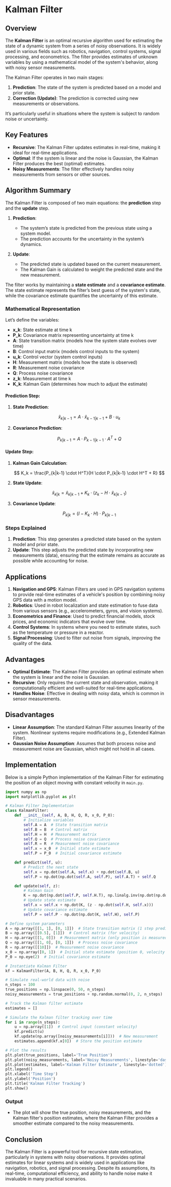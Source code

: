 # Kalman Filter

## Overview

The **Kalman Filter** is an optimal recursive algorithm used for estimating the state of a dynamic system from a series of noisy observations. It is widely used in various fields such as robotics, navigation, control systems, signal processing, and econometrics. The filter provides estimates of unknown variables by using a mathematical model of the system's behavior, along with noisy sensor measurements.

The Kalman Filter operates in two main stages:

1. **Prediction**: The state of the system is predicted based on a model and prior state.
2. **Correction (Update)**: The prediction is corrected using new measurements or observations.

It’s particularly useful in situations where the system is subject to random noise or uncertainty.

## Key Features

* **Recursive**: The Kalman Filter updates estimates in real-time, making it ideal for real-time applications.
* **Optimal**: If the system is linear and the noise is Gaussian, the Kalman Filter produces the best (optimal) estimates.
* **Noisy Measurements**: The filter effectively handles noisy measurements from sensors or other sources.

## Algorithm Summary

The Kalman Filter is composed of two main equations: the **prediction** step and the **update** step.

1. **Prediction**:

   * The system’s state is predicted from the previous state using a system model.
   * The prediction accounts for the uncertainty in the system’s dynamics.

2. **Update**:

   * The predicted state is updated based on the current measurement.
   * The Kalman Gain is calculated to weight the predicted state and the new measurement.

The filter works by maintaining a **state estimate** and a **covariance estimate**. The state estimate represents the filter’s best guess of the system's state, while the covariance estimate quantifies the uncertainty of this estimate.

### Mathematical Representation

Let’s define the variables:

* **x\_k**: State estimate at time k
* **P\_k**: Covariance matrix representing uncertainty at time k
* **A**: State transition matrix (models how the system state evolves over time)
* **B**: Control input matrix (models control inputs to the system)
* **u\_k**: Control vector (system control inputs)
* **H**: Measurement matrix (models how the state is observed)
* **R**: Measurement noise covariance
* **Q**: Process noise covariance
* **z\_k**: Measurement at time k
* **K\_k**: Kalman Gain (determines how much to adjust the estimate)

#### Prediction Step:

1. **State Prediction**:

   $$
   \hat{x}_{k|k-1} = A \cdot \hat{x}_{k-1|k-1} + B \cdot u_k
   $$
2. **Covariance Prediction**:

   $$
   P_{k|k-1} = A \cdot P_{k-1|k-1} \cdot A^T + Q
   $$

#### Update Step:

1. **Kalman Gain Calculation**:

   $$
   K_k = \frac{P_{k|k-1} \cdot H^T}{H \cdot P_{k|k-1} \cdot H^T + R}
   $$
2. **State Update**:

   $$
   \hat{x}_{k|k} = \hat{x}_{k|k-1} + K_k \cdot (z_k - H \cdot \hat{x}_{k|k-1})
   $$
3. **Covariance Update**:

   $$
   P_{k|k} = (I - K_k \cdot H) \cdot P_{k|k-1}
   $$

### Steps Explained

1. **Prediction**: This step generates a predicted state based on the system model and prior state.
2. **Update**: This step adjusts the predicted state by incorporating new measurements (data), ensuring that the estimate remains as accurate as possible while accounting for noise.

## Applications

1. **Navigation and GPS**: Kalman Filters are used in GPS navigation systems to provide real-time estimates of a vehicle's position by combining noisy GPS data with a motion model.
2. **Robotics**: Used in robot localization and state estimation to fuse data from various sensors (e.g., accelerometers, gyros, and vision systems).
3. **Econometrics and Finance**: Used to predict financial models, stock prices, and economic indicators that evolve over time.
4. **Control Systems**: In systems where you need to estimate states, such as the temperature or pressure in a reactor.
5. **Signal Processing**: Used to filter out noise from signals, improving the quality of the data.

## Advantages

* **Optimal Estimate**: The Kalman Filter provides an optimal estimate when the system is linear and the noise is Gaussian.
* **Recursive**: Only requires the current state and observation, making it computationally efficient and well-suited for real-time applications.
* **Handles Noise**: Effective in dealing with noisy data, which is common in sensor measurements.

## Disadvantages

* **Linear Assumption**: The standard Kalman Filter assumes linearity of the system. Nonlinear systems require modifications (e.g., Extended Kalman Filter).
* **Gaussian Noise Assumption**: Assumes that both process noise and measurement noise are Gaussian, which might not hold in all cases.

## Implementation

Below is a simple Python implementation of the Kalman Filter for estimating the position of an object moving with constant velocity in `main.py`.

```python
import numpy as np
import matplotlib.pyplot as plt

# Kalman Filter Implementation
class KalmanFilter:
    def __init__(self, A, B, H, Q, R, x_0, P_0):
        # Initialize variables
        self.A = A  # State transition matrix
        self.B = B  # Control matrix
        self.H = H  # Measurement matrix
        self.Q = Q  # Process noise covariance
        self.R = R  # Measurement noise covariance
        self.x = x_0  # Initial state estimate
        self.P = P_0  # Initial covariance estimate

    def predict(self, u):
        # Predict the next state
        self.x = np.dot(self.A, self.x) + np.dot(self.B, u)
        self.P = np.dot(np.dot(self.A, self.P), self.A.T) + self.Q

    def update(self, z):
        # Kalman Gain
        K = np.dot(np.dot(self.P, self.H.T), np.linalg.inv(np.dot(np.dot(self.H, self.P), self.H.T) + self.R))
        # Update state estimate
        self.x = self.x + np.dot(K, (z - np.dot(self.H, self.x)))
        # Update covariance estimate
        self.P = self.P - np.dot(np.dot(K, self.H), self.P)

# Define system parameters
A = np.array([[1, 1], [0, 1]])  # State transition matrix (1 step prediction)
B = np.array([[0.5], [1]])  # Control matrix (for velocity)
H = np.array([[1, 0]])  # Measurement matrix (only position is measured)
Q = np.array([[1, 0], [0, 1]])  # Process noise covariance
R = np.array([[10]])  # Measurement noise covariance
x_0 = np.array([0, 1])  # Initial state estimate (position 0, velocity 1)
P_0 = np.eye(2)  # Initial covariance estimate

# Instantiate Kalman Filter
kf = KalmanFilter(A, B, H, Q, R, x_0, P_0)

# Simulate real-world data with noise
n_steps = 100
true_positions = np.linspace(0, 50, n_steps)
noisy_measurements = true_positions + np.random.normal(0, 2, n_steps)

# Track the Kalman filter estimate
estimates = []

# Simulate the Kalman filter tracking over time
for i in range(n_steps):
    u = np.array([1])  # Control input (constant velocity)
    kf.predict(u)
    kf.update(np.array([noisy_measurements[i]]))  # New measurement
    estimates.append(kf.x[0])  # Store the position estimate

# Plot the results
plt.plot(true_positions, label='True Position')
plt.plot(noisy_measurements, label='Noisy Measurements', linestyle='dashed')
plt.plot(estimates, label='Kalman Filter Estimate', linestyle='dotted')
plt.legend()
plt.xlabel('Time Step')
plt.ylabel('Position')
plt.title('Kalman Filter Tracking')
plt.show()
```

### Output

* The plot will show the true position, noisy measurements, and the Kalman filter's position estimates, where the Kalman Filter provides a smoother estimate compared to the noisy measurements.

## Conclusion

The Kalman Filter is a powerful tool for recursive state estimation, particularly in systems with noisy observations. It provides optimal estimates for linear systems and is widely used in applications like navigation, robotics, and signal processing. Despite its assumptions, its real-time, computational efficiency, and ability to handle noise make it invaluable in many practical scenarios.
